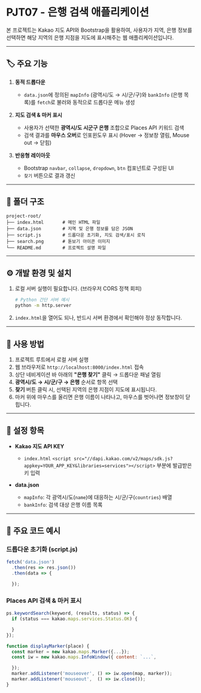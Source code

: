 # PJT07 - 은행 검색 애플리케이션

본 프로젝트는 Kakao 지도 API와 Bootstrap을 활용하여, 사용자가  지역, 은행 정보를 선택하면 해당 지역의 은행 지점을 지도에 표시해주는 웹 애플리케이션입니다.

---

## 🏷️ 주요 기능

1. **동적 드롭다운**

   * `data.json`에 정의된 `mapInfo` (광역시/도 → 시/군/구)와 `bankInfo` (은행 목록)를 `fetch`로 불러와 동적으로 드롭다운 메뉴 생성
2. **지도 검색 & 마커 표시**

   * 사용자가 선택한 **광역시/도 시군구 은행** 조합으로 Places API 키워드 검색
   * 검색 결과를 **마우스 오버**로 인포윈도우 표시 (Hover → 정보창 열림, Mouse out → 닫힘)
3. **반응형 레이아웃**

   * Bootstrap `navbar`, `collapse`, `dropdown`, `btn` 컴포넌트로 구성된 UI
   * `찾기` 버튼으로 결과 갱신

---

## 📂 폴더 구조

```
project-root/
├── index.html       # 메인 HTML 파일
├── data.json        # 지역 및 은행 정보를 담은 JSON
├── script.js        # 드롭다운 초기화, 지도 검색/표시 로직
├── search.png       # 돋보기 아이콘 이미지
└── README.md        # 프로젝트 설명 파일
```

---

## ⚙️ 개발 환경 및 설치

1. 로컬 서버 실행이 필요합니다. (브라우저 CORS 정책 회피)

   ```bash
   # Python 간단 서버 예시
   python -m http.server
   ```
2. `index.html`을 열어도 되나, 반드시 서버 환경에서 확인해야 정상 동작합니다.

---

## 🚀 사용 방법

1. 프로젝트 루트에서 로컬 서버 실행
2. 웹 브라우저로 `http://localhost:8000/index.html` 접속
3. 상단 네비게이션 바 아래의 **"은행 찾기"** 클릭 → 드롭다운 패널 열림
4. **광역시/도 → 시/군/구 → 은행** 순서로 항목 선택
5. **찾기** 버튼 클릭 시, 선택된 지역의 은행 지점이 지도에 표시됩니다.
6. 마커 위에 마우스를 올리면 은행 이름이 나타나고, 마우스를 벗어나면 정보창이 닫힙니다.

---

## 🔧 설정 항목

* **Kakao 지도 API KEY**

  * `index.html` `<script src="//dapi.kakao.com/v2/maps/sdk.js?appkey=YOUR_APP_KEY&libraries=services"></script>` 부분에 발급받은 키 입력
* **data.json**

  * `mapInfo`: 각 광역시/도(`name`)에 대응하는 시/군/구(`countries`) 배열
  * `bankInfo`: 검색 대상 은행 이름 목록

---

## 📖 주요 코드 예시

### 드롭다운 초기화 (script.js)

```js
fetch('data.json')
  .then(res => res.json())
  .then(data => {

  });
```

### Places API 검색 & 마커 표시

```js
ps.keywordSearch(keyword, (results, status) => {
  if (status === kakao.maps.services.Status.OK) {

  }
});

function displayMarker(place) {
  const marker = new kakao.maps.Marker({...});
  const iw = new kakao.maps.InfoWindow({ content: `...`,

  });
  marker.addListener('mouseover', () => iw.open(map, marker));
  marker.addListener('mouseout',  () => iw.close());
}

